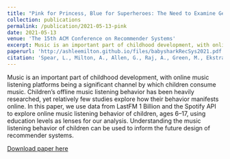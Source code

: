 ```yaml
---
title: "Pink for Princess, Blue for Superheroes: The Need to Examine Gender Sterotypes in Kid's Products in Search and Recommendations"
collection: publications
permalink: /publication/2021-05-13-pink
date: 2021-05-13
venue: 'The 15th ACM Conference on Recommender Systems'
excerpt: Music is an important part of childhood development, with online music listening platforms being a significant channel by which children consume music. Children’s offline music listening behavior has been heavily researched, yet relatively few studies explore how their behavior manifests online...
paperurl: 'http://ashleemilton.github.io/files/babysharkRecSys2021.pdf'
citation: 'Spear, L., Milton, A., Allen, G., Raj, A., Green, M., Ekstrand, M. D., & Pera, M. S. (2021). &quot;Baby Shark to Barracuda: Analyzing Children’s Music Listening Behavior &quot; <i>Proceedings of the 15th ACM Conference on Recommender Systems</i>.'
---
```

Music is an important part of childhood development, with online music listening platforms being a significant channel by which children consume music. Children’s offline music listening behavior has been heavily researched, yet relatively few studies explore how their behavior manifests online. In this paper, we use data from LastFM 1 Billion and the Spotify API to explore online music listening behavior of children, ages 6–17, using education levels as lenses for our analysis. Understanding the music listening behavior of children can be used to inform the future design of recommender systems.

[Download paper here](http://ashleemilton.github.io/files/babysharkRecSys2021.pdf)
